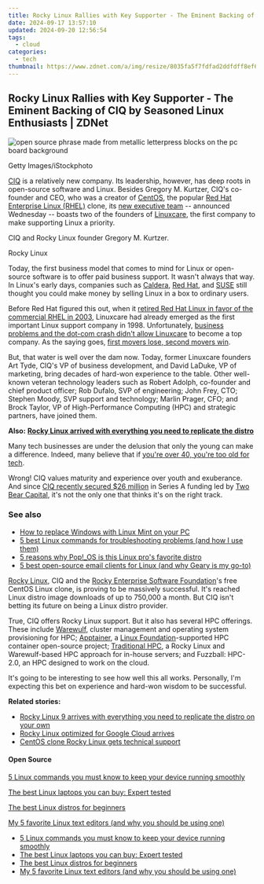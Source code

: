```yaml
---
title: Rocky Linux Rallies with Key Supporter - The Eminent Backing of CIQ by Seasoned Linux Enthusiasts | ZDNet
date: 2024-09-17 13:57:10
updated: 2024-09-20 12:56:54
tags:
  - cloud
categories:
  - tech
thumbnail: https://www.zdnet.com/a/img/resize/8035fa5f7fdfad2ddfdff8ef6415b13ebf92d8b9/2022/09/01/79a8d7ca-27c0-4626-b9f0-ce7a85ed3da7/gregory-m-kurtzer.jpg?width=278&height=156&fit=crop&auto=webp
---
```


## Rocky Linux Rallies with Key Supporter - The Eminent Backing of CIQ by Seasoned Linux Enthusiasts | ZDNet

![open source phrase made from metallic letterpress blocks on the pc board background](https://www.zdnet.com/a/img/resize/927127c46900f9690ffea964eecedd9f4b63612d/2020/09/24/a0a72c04-4831-499a-81c7-73778e389cd0/opensource-istock-1039072216-uriz1.jpg?auto=webp&precrop=1200,674,x0,y78&width=1280)

Getty Images/iStockphoto

[CIQ](https://ciq.co/) is a relatively new company. Its leadership, however, has deep roots in open-source software and Linux. Besides Gregory M. Kurtzer, CIQ's co-founder and CEO, who was a creator of [CentOS](https://www.centos.org/), the popular [Red Hat Enterprise Linux (RHEL)](https://www.redhat.com/en/technologies/linux-platforms/enterprise-linux) clone, its [new executive team](https://ciq.co/linux-and-open-source-veterans-sign-on-to-form-ciq-leadership-team/) \-- announced Wednesday -- boasts two of the founders of [Linuxcare](https://www.crunchbase.com/organization/linuxcare), the first company to make supporting Linux a priority. 

CIQ and Rocky Linux founder Gregory M. Kurtzer.

Rocky Linux

Today, the first business model that comes to mind for Linux or open-source software is to offer paid business support. It wasn't always that way. In Linux's early days, companies such as [Caldera](https://www.zdnet.com/article/caldera-ipo-launch/), [Red Hat](https://www.redhat.com/en), and [SUSE](https://www.suse.com/) still thought you could make money by selling Linux in a box to ordinary users. 

Before Red Hat figured this out, when it [retired Red Hat Linux in favor of the commercial RHEL in 2003](https://www.zdnet.com/article/red-hat-celebrates-10-years-of-red-hat-enterprise-linux/), Linuxcare had already emerged as the first important Linux support company in 1998\. Unfortunately, [business problems and the dot-com crash didn't allow Linuxcare](https://www.zdnet.com/article/linuxcares-near-death-experience/) to become a top company. As the saying goes, [first movers lose, second movers win](https://corporatefinanceinstitute.com/resources/knowledge/strategy/first-mover-advantage/). 

But, that water is well over the dam now. Today, former Linuxcare founders Art Tyde, CIQ's VP of business development, and David LaDuke, VP of marketing, bring decades of hard-won experience to the table. Other well-known veteran technology leaders such as Robert Adolph, co-founder and chief product officer; Rob Dufalo, SVP of engineering; John Frey, CTO; Stephen Moody, SVP support and technology; Marlin Prager, CFO; and Brock Taylor, VP of High-Performance Computing (HPC) and strategic partners, have joined them. 

**Also:** [**Rocky Linux arrived with everything you need to replicate the distro**](https://www.zdnet.com/article/rocky-linux-9-arrives-with-everything-you-need-to-replicate-the-distro-on-your-own/)

Many tech businesses are under the delusion that only the young can make a difference. Indeed, many believe that if [you're over 40, you're too old for tech](https://www.fastcompany.com/90504623/tech-has-an-ageism-problem-here-are-3-things-to-do-if-youre-over-40-and-want-to-stay-relevant). 

Wrong! CIQ values maturity and experience over youth and exuberance. And since [CIQ recently secured $26 million](https://www.zdnet.com/article/rocky-linux-developer-lands-26m-funding-for-enterprise-open-source-push/) in Series A funding led by [Two Bear Capital](https://twobearcapital.com/), it's not the only one that thinks it's on the right track.

### See also

* [How to replace Windows with Linux Mint on your PC](https://www.zdnet.com/article/how-to-replace-windows-with-linux-mint-on-your-pc/)
* [5 best Linux commands for troubleshooting problems (and how I use them)](https://www.zdnet.com/article/5-best-linux-commands-for-troubleshooting-problems-and-how-i-use-them/)
* [5 reasons why Pop!\_OS is this Linux pro's favorite distro](https://www.zdnet.com/article/5-reasons-why-pop-os-is-this-linux-pros-favorite-distro/)
* [5 best open-source email clients for Linux (and why Geary is my go-to)](https://www.zdnet.com/article/5-best-open-source-email-clients-for-linux-and-why-geary-is-my-go-to/)

[Rocky Linux](https://rockylinux.org/), CIQ and the [Rocky Enterprise Software Foundation](https://rockylinux.org/)'s free CentOS Linux clone, is proving to be massively successful. It's reached Linux distro image downloads of up to 750,000 a month. But CIQ isn't betting its future on being a Linux distro provider.

True, CIQ offers Rocky Linux support. But it also has several HPC offerings. These include [Warewulf](https://ciq.co/warewulf/), cluster management and operating system provisioning for HPC; [Apptainer](https://apptainer.org/), a [Linux Foundation](https://www.linuxfoundation.org/)\-supported HPC container open-source project; [Traditional HPC](https://ciq.co/traditional-hpc/), a Rocky Linux and Warewulf-based HPC approach for in-house servers; and Fuzzball: HPC-2.0, an HPC designed to work on the cloud. 

It's going to be interesting to see how well this all works. Personally, I'm expecting this bet on experience and hard-won wisdom to be successful. 

**Related stories:**

* [Rocky Linux 9 arrives with everything you need to replicate the distro on your own](https://www.zdnet.com/article/rocky-linux-9-arrives-with-everything-you-need-to-replicate-the-distro-on-your-own/)
* [Rocky Linux optimized for Google Cloud arrives](https://www.zdnet.com/article/rocky-linux-optimized-for-google-cloud-arrives/)
* [CentOS clone Rocky Linux gets technical support](https://www.zdnet.com/article/centos-clone-rocky-linux-gets-technical-support/)

#### Open Source

[5 Linux commands you must know to keep your device running smoothly](https://www.zdnet.com/article/5-linux-commands-you-must-know-to-keep-your-device-running-smoothly/ "5 Linux commands you must know to keep your device running smoothly")

[The best Linux laptops you can buy: Expert tested](https://www.zdnet.com/article/best-linux-laptop/ "The best Linux laptops you can buy: Expert tested")

[The best Linux distros for beginners](https://www.zdnet.com/article/best-linux-desktops-for-beginners/ "The best Linux distros for beginners")

[My 5 favorite Linux text editors (and why you should be using one)](https://www.zdnet.com/article/my-favorite-linux-text-editors-and-why-you-should-be-using-one/ "My 5 favorite Linux text editors (and why you should be using one)")

* [5 Linux commands you must know to keep your device running smoothly](https://www.zdnet.com/article/5-linux-commands-you-must-know-to-keep-your-device-running-smoothly/ "5 Linux commands you must know to keep your device running smoothly")
* [The best Linux laptops you can buy: Expert tested](https://www.zdnet.com/article/best-linux-laptop/ "The best Linux laptops you can buy: Expert tested")
* [The best Linux distros for beginners](https://www.zdnet.com/article/best-linux-desktops-for-beginners/ "The best Linux distros for beginners")
* [My 5 favorite Linux text editors (and why you should be using one)](https://www.zdnet.com/article/my-favorite-linux-text-editors-and-why-you-should-be-using-one/ "My 5 favorite Linux text editors (and why you should be using one)")

<ins class="adsbygoogle"
     style="display:block"
     data-ad-format="autorelaxed"
     data-ad-client="ca-pub-7571918770474297"
     data-ad-slot="1223367746"></ins>



<ins class="adsbygoogle"
     style="display:block"
     data-ad-client="ca-pub-7571918770474297"
     data-ad-slot="8358498916"
     data-ad-format="auto"
     data-full-width-responsive="true"></ins>
